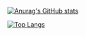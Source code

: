 [![Anurag's GitHub stats](https://github-readme-stats.vercel.app/api?username=angusin&count_private=true&show_icons=true&theme=blueberry&include_all_commits=true&custom_title=My%20GitHub%20stats&hide=contribs)](https://github.com/anuraghazra/github-readme-stats)

[![Top Langs](https://github-readme-stats.vercel.app/api/top-langs/?username=angusin&layout=compact&theme=blueberry)](https://github.com/anuraghazra/github-readme-stats)
